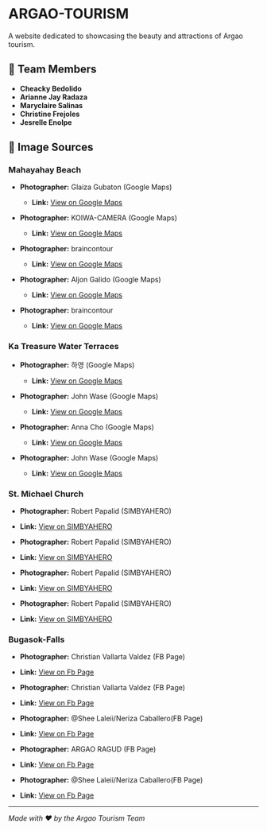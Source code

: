 # ARGAO-TOURISM

A website dedicated to showcasing the beauty and attractions of Argao tourism.

## 👥 Team Members

- **Cheacky Bedolido**
- **Arianne Jay Radaza**
- **Maryclaire Salinas**
- **Christine Frejoles**
- **Jesrelle Enolpe**

## 📸 Image Sources

### Mahayahay Beach

- **Photographer:** Glaiza Gubaton (Google Maps)
  - **Link:** [View on Google Maps](https://maps.app.goo.gl/6JBBoXQcWtJ5YCtUA)

- **Photographer:** KOIWA-CAMERA (Google Maps)
  - **Link:** [View on Google Maps](https://maps.app.goo.gl/egnG7NNbnvAkJByJ8)

- **Photographer:** braincontour
  - **Link:** [View on Google Maps](https://i0.wp.com/www.braincontour.com/wp-content/uploads/2015/03/DSC_0584.jpg?ssl=1)

- **Photographer:** Aljon Galido (Google Maps)
  - **Link:** [View on Google Maps](https://maps.app.goo.gl/Yq6Y9M7UzXk8Pzkr9)

- **Photographer:** braincontour
  - **Link:** [View on Google Maps](https://i0.wp.com/www.braincontour.com/wp-content/uploads/2015/03/DSC_0566.jpg?ssl=1)

### Ka Treasure Water Terraces

- **Photographer:** 하영 (Google Maps)
  - **Link:** [View on Google Maps](https://maps.app.goo.gl/NY8qKMseDdXLFFwr5)

- **Photographer:** John Wase (Google Maps)
  - **Link:** [View on Google Maps](https://maps.app.goo.gl/4p18Y9ZWHQ5jcdBa8)

- **Photographer:** Anna Cho (Google Maps)
  - **Link:** [View on Google Maps](https://maps.app.goo.gl/dAPtukXdH19dxSY19)

- **Photographer:** John Wase (Google Maps)
  - **Link:** [View on Google Maps](https://maps.app.goo.gl/UWCd2xjLduea3hu87)

### St. Michael Church

- **Photographer:** Robert Papalid (SIMBYAHERO)
- **Link:** [View on SIMBYAHERO]()

- **Photographer:** Robert Papalid (SIMBYAHERO)
- **Link:** [View on SIMBYAHERO](https://simbyahero.com/wp-content/uploads/2024/01/Cebu-Argao-Archdiocesan-Shrine-and-Parish-of-Saint-Michael-the-Archangel-1600-03-1536x1153.jpg)

- **Photographer:** Robert Papalid (SIMBYAHERO)
- **Link:** [View on SIMBYAHERO](https://simbyahero.com/wp-content/uploads/2024/01/Cebu-Argao-Archdiocesan-Shrine-and-Parish-of-Saint-Michael-the-Archangel-1600-12-1024x769.jpg)

- **Photographer:** Robert Papalid (SIMBYAHERO)
- **Link:** [View on SIMBYAHERO](https://simbyahero.com/wp-content/uploads/2024/01/Cebu-Argao-Archdiocesan-Shrine-and-Parish-of-Saint-Michael-the-Archangel-1600-11-1024x769.jpg)

### Bugasok-Falls

- **Photographer:** Christian Vallarta Valdez (FB Page)
- **Link:** [View on Fb Page](https://www.facebook.com/photo/?fbid=1332786032189424&set=pcb.1332786092189418)

- **Photographer:** Christian Vallarta Valdez (FB Page)
- **Link:** [View on Fb Page](https://www.facebook.com/photo?fbid=1332786038856090&set=pcb.1332786092189418)

- **Photographer:** @Shee Laleii/Neriza Caballero(FB Page)
- **Link:** [View on Fb Page](https://www.facebook.com/photo/?fbid=145556436790219&set=pcb.145558276790035)

- **Photographer:** ARGAO RAGUD (FB Page)
- **Link:** [View on Fb Page](https://www.facebook.com/photo?fbid=122137087346228854&set=pcb.122137087442228854)

- **Photographer:** @Shee Laleii/Neriza Caballero(FB Page)
- **Link:** [View on Fb Page](https://www.facebook.com/photo/?fbid=145556353456894&set=pcb.145558276790035)

---

*Made with ❤️ by the Argao Tourism Team*
